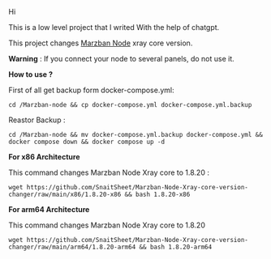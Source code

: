 Hi

This is a low level project that I writed With the help of chatgpt.

This project changes [Marzban Node](https://github.com/Gozargah/Marzban-node) xray core version.

**Warning** : If you connect your node to several panels, do not use it.

**How to use ?**

First of all get backup form docker-compose.yml:
```
cd /Marzban-node && cp docker-compose.yml docker-compose.yml.backup
```
Reastor Backup :
```
cd /Marzban-node && mv docker-compose.yml.backup docker-compose.yml && docker compose down && docker compose up -d
```
**For x86 Architecture**

This command changes Marzban Node Xray core to 1.8.20 :

```
wget https://github.com/SnaitSheet/Marzban-Node-Xray-core-version-changer/raw/main/x86/1.8.20-x86 && bash 1.8.20-x86
```

**For arm64 Architecture**

This command changes Marzban Node Xray core to 1.8.20

```
wget https://github.com/SnaitSheet/Marzban-Node-Xray-core-version-changer/raw/main/arm64/1.8.20-arm64 && bash 1.8.20-arm64
```



